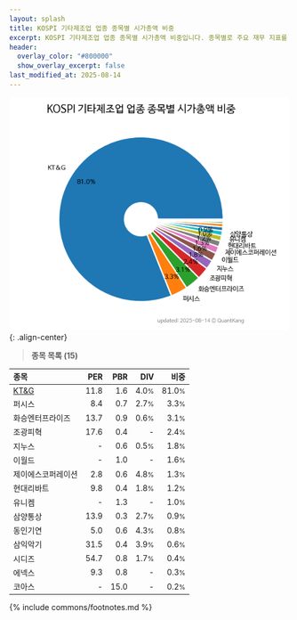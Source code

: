 ```yaml
---
layout: splash
title: KOSPI 기타제조업 업종 종목별 시가총액 비중
excerpt: KOSPI 기타제조업 업종 종목별 시가총액 비중입니다. 종목별로 주요 재무 지표를 함께 표시합니다.
header:
  overlay_color: "#800000"
  show_overlay_excerpt: false
last_modified_at: 2025-08-14
---
```



![KOSPI 기타제조업 업종 종목별 시가총액 비중](/stats/sector/images/kospi_업종_기타제조업_종목.png){: .align-center}


> **종목 목록 (15)**<a id="list"></a>

| **종목** | **PER** | **PBR** | **DIV** | **비중** |
| :------- | ------: | ------: | ------: | -------: |
| [KT&G](/033780/) | 11.8 | 1.6 | 4.0<small>%</small> | 81.0<small>%</small> |
| 퍼시스 | 8.4 | 0.7 | 2.7<small>%</small> | 3.3<small>%</small> |
| 화승엔터프라이즈 | 13.7 | 0.9 | 0.6<small>%</small> | 3.1<small>%</small> |
| 조광피혁 | 17.6 | 0.4 | - | 2.4<small>%</small> |
| 지누스 | - | 0.6 | 0.5<small>%</small> | 1.8<small>%</small> |
| 이월드 | - | 1.0 | - | 1.6<small>%</small> |
| 제이에스코퍼레이션 | 2.8 | 0.6 | 4.8<small>%</small> | 1.3<small>%</small> |
| 현대리바트 | 9.8 | 0.4 | 1.8<small>%</small> | 1.2<small>%</small> |
| 유니켐 | - | 1.3 | - | 1.0<small>%</small> |
| 삼양통상 | 13.9 | 0.3 | 2.7<small>%</small> | 0.9<small>%</small> |
| 동인기연 | 5.0 | 0.6 | 4.3<small>%</small> | 0.8<small>%</small> |
| 삼익악기 | 31.5 | 0.4 | 3.9<small>%</small> | 0.6<small>%</small> |
| 시디즈 | 54.7 | 0.8 | 1.7<small>%</small> | 0.4<small>%</small> |
| 에넥스 | 9.3 | 0.8 | - | 0.3<small>%</small> |
| 코아스 | - | 15.0 | - | 0.2<small>%</small> |

{% include commons/footnotes.md %}